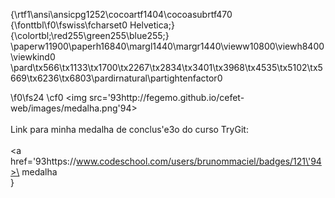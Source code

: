 {\rtf1\ansi\ansicpg1252\cocoartf1404\cocoasubrtf470
{\fonttbl\f0\fswiss\fcharset0 Helvetica;}
{\colortbl;\red255\green255\blue255;}
\paperw11900\paperh16840\margl1440\margr1440\vieww10800\viewh8400\viewkind0
\pard\tx566\tx1133\tx1700\tx2267\tx2834\tx3401\tx3968\tx4535\tx5102\tx5669\tx6236\tx6803\pardirnatural\partightenfactor0

\f0\fs24 \cf0 <img src=\'93http://fegemo.github.io/cefet-web/images/medalha.png\'94>\
\
Link para minha medalha de conclus\'e3o do curso TryGit:\
\
<a href=\'93https://www.codeschool.com/users/brunommaciel/badges/121\'94>\
	medalha\
</a>  }